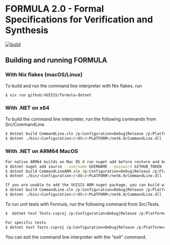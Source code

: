 # FORMULA 2.0 - Formal Specifications for Verification and Synthesis
[![build](https://github.com/VUISIS/formula-dotnet/actions/workflows/build.yml/badge.svg)](https://github.com/VUISIS/formula-dotnet/actions/workflows/build.yml)

## Building and running FORMULA
### With Nix flakes (macOS/Linux)
To build and run the command line interpreter with Nix flakes, run

```bash
$ nix run github:VUISIS/formula-dotnet
```

### With .NET on x64
To build the command line interpreter, run the following commands from Src/CommandLine.

```bash
$ dotnet build CommandLine.sln /p:Configuration=Debug|Release /p:Platform=x64
$ dotnet ./bin/<Configuration>/<OS>/<PLATFORM>/net6.0/CommandLine.dll
```

### With .NET on ARM64 MacOS
```bash
For native ARM64 builds on Mac OS X run nuget add before restore and build:
$ dotnet nuget add source --username USERNAME --password GITHUB_TOKEN --store-password-in-clear-text --name github "https://nuget.pkg.github.com/VUISIS/index.json"
$ dotnet build CommandLineARM.sln /p:Configuration=Debug|Release /p:Platform=ARM64
$ dotnet ./bin/<Configuration>/<OS>/<PLATFORM>/net6.0/CommandLine.dll

If you are unable to add the VUISIS ARM nuget package, you can build with the x64 commands.
$ dotnet build CommandLine.sln /p:Configuration=Debug|Release /p:Platform=x64
$ dotnet ./bin/<Configuration>/<OS>/<PLATFORM>/net6.0/CommandLine.dll
```

To run unit tests with Formula, run the following command from
Src/Tests.

```bash
$  dotnet test Tests.csproj /p:Configuration=Debug|Release /p:Platform=x64|ARM64

For specific tests
$ dotnet test Tests.csproj /p:Configuration=Debug|Release /p:Platform=x64|ARM64 --filter "FullyQualifiedName=<NAMESPACE>.<CLASS>.<METHOD>"
```

You can exit the command line interpreter with the "exit" command.
